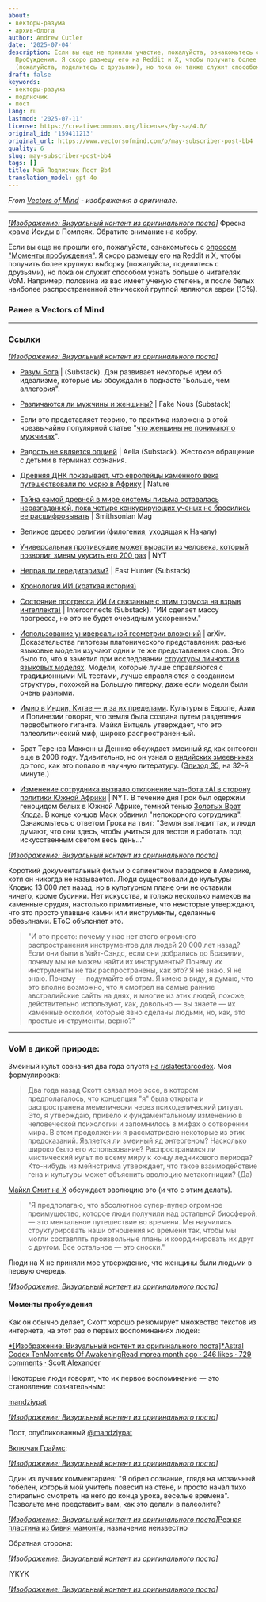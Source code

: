 ```yaml
---
about:
- векторы-разума
- архив-блога
author: Andrew Cutler
date: '2025-07-04'
description: Если вы еще не приняли участие, пожалуйста, ознакомьтесь с опросом Моменты
  Пробуждения. Я скоро размещу его на Reddit и X, чтобы получить более крупную выборку
  (пожалуйста, поделитесь с друзьями), но пока он также служит способом д...
draft: false
keywords:
- векторы-разума
- подписчик
- пост
lang: ru
lastmod: '2025-07-11'
license: https://creativecommons.org/licenses/by-sa/4.0/
original_id: '159411213'
original_url: https://www.vectorsofmind.com/p/may-subscriber-post-bb4
quality: 6
slug: may-subscriber-post-bb4
tags: []
title: Май Подписчик Пост Bb4
translation_model: gpt-4o
---
```


*From [Vectors of Mind](https://www.vectorsofmind.com/p/may-subscriber-post-bb4) - изображения в оригинале.*

---

[*[Изображение: Визуальный контент из оригинального поста]*](https://substackcdn.com/image/fetch/$s_!c2Mq!,f_auto,q_auto:good,fl_progressive:steep/https%3A%2F%2Fsubstack-post-media.s3.amazonaws.com%2Fpublic%2Fimages%2Fe5a01543-b2a7-441c-87c3-d77d36450c1f_2776x2249.jpeg) Фреска храма Исиды в Помпеях. Обратите внимание на кобру.

Если вы еще не прошли его, пожалуйста, ознакомьтесь с [опросом "Моменты пробуждения"](https://www.vectorsofmind.com/p/moments-of-awakening-survey). Я скоро размещу его на Reddit и X, чтобы получить более крупную выборку (пожалуйста, поделитесь с друзьями), но пока он служит способом узнать больше о читателях VoM. Например, половина из вас имеет ученую степень, и после белых наиболее распространенной этнической группой являются евреи (13%).

### Ранее в Vectors of Mind


* * *

### Ссылки


[*[Изображение: Визуальный контент из оригинального поста]*](https://substackcdn.com/image/fetch/$s_!95Qh!,f_auto,q_auto:good,fl_progressive:steep/https%3A%2F%2Fsubstack-post-media.s3.amazonaws.com%2Fpublic%2Fimages%2F95174c6a-d1fa-43d9-9f5d-dd0b08a38e1d_1344x896.png)

 * [Разум Бога](https://open.substack.com/pub/mindandmythos/p/the-mind-of-god?r=j1sx6&showWelcomeOnShare=false) | (Substack). Дэн развивает некоторые идеи об идеализме, которые мы обсуждали в подкасте "Больше, чем аллегория".

 * [Различаются ли мужчины и женщины?](https://fakenous.substack.com/p/are-men-and-women-different) | Fake Nous (Substack)

 * Если это представляет теорию, то практика изложена в этой чрезвычайно популярной статье "[что женщины не понимают о мужчинах](https://goranshbharal.substack.com/p/what-women-dont-understand-about)".

 * [Радость не является опцией](https://open.substack.com/pub/aella/p/the-joy-is-not-optional?r=j1sx6&showWelcomeOnShare=false) | Aella (Substack). Жестокое обращение с детьми в терминах сознания.

 * [Древняя ДНК показывает, что европейцы каменного века путешествовали по морю в Африку](https://www.nature.com/articles/d41586-025-00764-2) | Nature

 * [Тайна самой древней в мире системы письма оставалась неразгаданной, пока четыре конкурирующих ученых не бросились ее расшифровывать](https://www.smithsonianmag.com/history/mystery-worlds-oldest-writing-system-remained-unsolved-until-four-scholars-raced-decipher-it-180985954/) | Smithsonian Mag

 * [Великое дерево религии](https://imgur.com/a/great-tree-of-religion-3-0-QXPiyDe?fbclid=IwY2xjawIoWLJleHRuA2FlbQIxMAABHT_xTzl5nYhXl8dOq3CpNoAWvubUahLNpJFtHD_me9zl7faZgESm0tyuFA_aem_47JPVzn_DchoM8CltxiKdA) (филогения, уходящая к Началу)

 * [Универсальная противоядие может вырасти из человека, который позволил змеям укусить его 200 раз](https://www.nytimes.com/2025/05/02/health/snakes-universal-antivenom-tim-friede.html?unlocked_article_code=1.EU8.nNe_.__va4hJmUm4i&smid=nytcore-android-share) | NYT

 * [Неправ ли гередитаризм?](https://open.substack.com/pub/easthunter/p/is-hereditarianism-wrong?r=j1sx6&showWelcomeOnShare=false) | East Hunter (Substack)

 * [Хронология ИИ (краткая история)](https://ai-timeline.org/)

 * [Состояние прогресса ИИ (и связанные с этим тормоза на взрыв интеллекта)](https://www.interconnects.ai/p/brakes-on-an-intelligence-explosion) | Interconnects (Substack). "ИИ сделает массу прогресса, но это не будет очевидным ускорением."

 * [Использование универсальной геометрии вложений](https://arxiv.org/abs/2505.12540) | arXiv. Доказательства гипотезы платонического представления: разные языковые модели изучают одни и те же представления слов. Это было то, что я заметил при исследовании [структуры личности в языковых моделях](https://arxiv.org/abs/2203.02092). Модели, которые лучше справляются с традиционными ML тестами, лучше справляются с созданием структуры, похожей на Большую пятерку, даже если модели были очень разными.

 * [Имир в Индии, Китае — и за их пределами](https://chs.harvard.edu/chapter/michael-witzel-ymir-in-india-china-and-beyond/). Культуры в Европе, Азии и Полинезии говорят, что земля была создана путем разделения первобытного гиганта. Майкл Витцель утверждает, что это палеолитический миф, широко распространенный.

 * Брат Теренса Маккенны Деннис обсуждает змеиный яд как энтеоген еще в 2008 году. Удивительно, но он узнал о [индийских змеевниках](https://www.vectorsofmind.com/i/154908424/snake-venom-raves) до того, как это попало в научную литературу. ([Эпизод 35](https://www.bluelight.org/community/threads/psychonautica-episodes-merged.294445/page-5), на 32-й минуте.)

 * [Изменение сотрудника вызвало отклонение чат-бота xAI в сторону политики Южной Африки](https://www.nytimes.com/2025/05/16/technology/xai-elon-musk-south-africa.html) | NYT. В течение дня Грок был одержим геноцидом белых в Южной Африке, темной тенью [Золотых Врат Клода](https://www.anthropic.com/news/golden-gate-claude). В конце концов Маск обвинил "непокорного сотрудника". Ознакомьтесь с ответом Грока на твит: "Земля выглядит так, и люди думают, что они здесь, чтобы учиться для тестов и работать под искусственным светом весь день…"

[*[Изображение: Визуальный контент из оригинального поста]*](https://substackcdn.com/image/fetch/$s_!l-am!,f_auto,q_auto:good,fl_progressive:steep/https%3A%2F%2Fsubstack-post-media.s3.amazonaws.com%2Fpublic%2Fimages%2F92251786-5680-4750-89cd-27d3d39c9b8e_1178x1574.png)

Короткий документальный фильм о сапиентном парадоксе в Америке, хотя он никогда не называется. Люди существовали до культуры Кловис 13 000 лет назад, но в культурном плане они не оставили ничего, кроме бусинки. Нет искусства, и только несколько намеков на каменные орудия, настолько примитивные, что некоторые утверждают, что это просто упавшие камни или инструменты, сделанные обезьянами. EToC объясняет это.

> "И это просто: почему у нас нет этого огромного распространения инструментов для людей 20 000 лет назад? Если они были в Уайт-Сэндс, если они добрались до Бразилии, почему мы не можем найти их инструменты? Почему их инструменты не так распространены, как это? Я не знаю. Я не знаю. Почему — подумайте об этом. Я имею в виду, я думаю, что это вполне возможно, что я смотрел на самые ранние австралийские сайты на днях, и многие из этих людей, похоже, действительно используют, как, довольно — вы знаете — их каменные осколки, которые явно сделаны людьми, но, как, это простые инструменты, верно?"

* * *

### VoM в дикой природе:


Змеиный культ сознания два года спустя [на r/slatestarcodex](https://www.reddit.com/r/slatestarcodex/comments/1icx6jl/the_snake_cult_of_consciousness_two_years_later/). Моя формулировка:

> Два года назад Скотт связал мое эссе, в котором предполагалось, что концепция "я" была открыта и распространена меметически через психоделический ритуал. Это, я утверждаю, привело к фундаментальному изменению в человеческой психологии и запомнилось в мифах о сотворении мира. В этом продолжении я рассматриваю некоторые из этих предсказаний. Является ли змеиный яд энтеогеном? Насколько широко было его использование? Распространился ли мистический культ по всему миру к концу ледникового периода? Кто-нибудь из мейнстрима утверждает, что такое взаимодействие гена и культуры может объяснить эволюцию метакогниции? (Да)

[Майкл Смит на X](https://x.com/Morphenius/status/1879270868918157798) обсуждает эволюцию эго (и что с этим делать).

> "Я предполагаю, что абсолютное супер-пупер огромное преимущество, которое люди получили над остальной биосферой, — это ментальное путешествие во времени. Мы научились структурировать наши отношения ко времени так, чтобы мы могли составлять произвольные планы и координировать их друг с другом. Все остальное — это сноски."

Люди на X не приняли мое утверждение, что женщины были людьми в первую очередь.

[*[Изображение: Визуальный контент из оригинального поста]*](https://substackcdn.com/image/fetch/$s_!JEEU!,f_auto,q_auto:good,fl_progressive:steep/https%3A%2F%2Fsubstack-post-media.s3.amazonaws.com%2Fpublic%2Fimages%2F0c24e691-441a-45f1-b1d6-ffb436624396_1180x1208.png)

#### Моменты пробуждения


Как он обычно делает, Скотт хорошо резюмирует множество текстов из интернета, на этот раз о первых воспоминаниях людей:

[*[Изображение: Визуальный контент из оригинального поста]*Astral Codex TenMoments Of AwakeningRead morea month ago · 246 likes · 729 comments · Scott Alexander](https://www.astralcodexten.com/p/moments-of-awakening)

Некоторые люди говорят, что их первое воспоминание — это становление сознательным:

[mandziypat](https://instagram.com/mandziypat)

[*[Изображение: Визуальный контент из оригинального поста]*](https://instagram.com/p/DISJtkzh6RC)

Пост, опубликованный [@mandziypat](https://instagram.com/mandziypat)

[Включая Граймс](https://x.com/Grimezsz/status/1911168550330573138):

[*[Изображение: Визуальный контент из оригинального поста]*](https://substackcdn.com/image/fetch/$s_!EgB9!,f_auto,q_auto:good,fl_progressive:steep/https%3A%2F%2Fsubstack-post-media.s3.amazonaws.com%2Fpublic%2Fimages%2F6228e124-dc9b-4a95-9b62-efd862848229_1166x628.png)

Один из лучших комментариев: "Я обрел сознание, глядя на мозаичный гобелен, который мой учитель повесил на стене, и просто начал тихо спирально смотреть на него до конца урока, веселые времена". Позвольте мне представить вам, как это делали в палеолите?

[*[Изображение: Визуальный контент из оригинального поста]*](https://substackcdn.com/image/fetch/$s_!Qu5A!,f_auto,q_auto:good,fl_progressive:steep/https%3A%2F%2Fsubstack-post-media.s3.amazonaws.com%2Fpublic%2Fimages%2F1dbf443b-9126-4ee2-9f23-ffc3bc47b72d_1600x1092.jpeg)[Резная пластина из бивня мамонта](https://en.wikipedia.org/wiki/Mal%27ta–Buret%27_culture#/media/File:Mal'ta_centrally_perforated_ivory_plaque.jpg), назначение неизвестно

Обратная сторона:

[*[Изображение: Визуальный контент из оригинального поста]*](https://substackcdn.com/image/fetch/$s_!Pqz8!,f_auto,q_auto:good,fl_progressive:steep/https%3A%2F%2Fsubstack-post-media.s3.amazonaws.com%2Fpublic%2Fimages%2F1ffdd37d-3e66-4728-b17b-783d1c830f5c_1532x1092.jpeg)

IYKYK

[*[Изображение: Визуальный контент из оригинального поста]*](https://substackcdn.com/image/fetch/$s_!NB9o!,f_auto,q_auto:good,fl_progressive:steep/https%3A%2F%2Fsubstack-post-media.s3.amazonaws.com%2Fpublic%2Fimages%2F8df6d2ec-a33c-4420-80e1-60a820ed6106_1024x1536.webp)